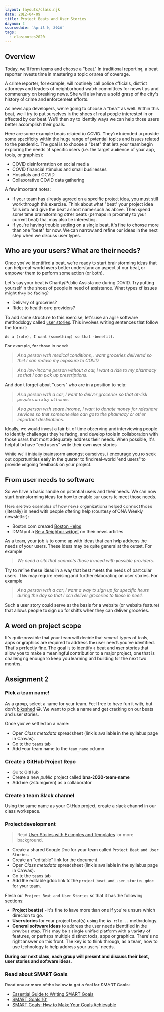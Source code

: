 ```yaml
---
layout: layouts/class.njk
date: 2012-04-09
title: Project Beats and User Stories
daynum: 2
coursedate: "April 9, 2020"
tags:
  - classnotes2020
---
```


## Overview

Today, we'll form teams and choose a "beat." In traditional reporting, a beat reporter invests time in mastering a topic or area of coverage.

A crime reporter, for example, will routinely call police officials, district attorneys and leaders of neighborhood watch committees for news tips and commentary on breaking news. She will also have a solid grasp of the city's history of crime and enforcement efforts.

As news app developers, we're going to choose a "beat" as well. Within this beat, we'll try to put ourselves in the shoes of real people interested in or affected by our beat. We'll then try to identify ways we can help those users better accomplish their goals.

Here are some example beats related to COVID. They're intended to provide some specificity within the huge range of potential topics and issues related to the pandemic. The goal is to choose a "beat" that lets your team begin exploring the needs of specific users (i.e. the target audience of your app, tools, or graphics):

* COVID disinformation on social media
* COVID financial stimulus and small businesses
* Hospitals and COVID
* Collaborative COVID data gathering

A few important notes:

* If your team has already agreed on a specific project idea, you must still work through this exercise. Think about what "beat" your project idea falls into and give the beat a short name such as above. Then spend some time brainstorming other beats (perhaps in proximity to your current beat) that may also be interesting.
* If you're having trouble settling on a single beat, it's fine to choose more than one "beat" for now. We can narrow and refine our ideas in the next step when we discuss user types.

## Who are your users? What are their needs?

Once you've identified a beat, we're ready to start brainstorming ideas that can help real-world users better understand an aspect of our beat, or empower them to perform some action (or both).

Let's say your beat is Charity/Public Assistance during COVID. Try putting yourself in the shoes of people in need of assistance. What types of issues might they be facing?

* Delivery of groceries?
* Rides to health care providers?

To add some structure to this exercise, let's use an agile software methodology called [user stories][]. This involves writing sentences that follow the format:

[user stories]: https://www.atlassian.com/agile/project-management/user-stories

```
As a (role), I want (something) so that (benefit).
```

For example, for those in need:

> *As a person with medical conditions, I want groceries delivered so that I can reduce my exposure to COVID.*

> *As a low-income person without a car, I want a ride to my pharmacy so that I can pick up prescriptions.*

And don't forget about "users" who are in a position to help:

> *As a person with a car, I want to deliver groceries so that at-risk people can stay at home.*

> *As a person with spare income, I want to donate money for rideshare services so that someone else can go to the pharmacy or other important destinations.*

Ideally, we would invest a fair bit of time observing and interviewing people to identify challenges they're facing, and develop tools in collaboration with those users that most adequately address their needs. When possible, it's helpful to have "end users" write their own user stories.

While we'll initially brainstorm amongst ourselves, I encourage you to seek out opportunities early in the quarter to find real-world "end users" to provide ongoing feedback on your project.

## From user needs to software

So we have a basic handle on potential users and their needs. We can now start brainstorming ideas for how to enable our users to meet those needs.

Here are two examples of how news organizations helped connect those (literally) in need with people offering help (courtesy of ONA Weekly newsletter):

* Boston.com created [Boston Helps](https://www.boston.com/boston-helps)
* DMN put a [Be a Neighbor widget][] on their news articles

[Be a Neighbor widget]: https://www.dallasnews.com/help/product/fwddfw-connects-needs-and-helpers-during-coronavirus-crisis/

As a team, your job is to come up with ideas that can help address the needs of your users. These ideas may be quite general at the outset. For example:

> *We need a site that connects those in need with possible providers.*

Try to refine these ideas in a way that best meets the needs of particular users. This may require revising and further elaborating on user stories. For example:

> *As a person with a car, I want a way to sign up for specific hours during the day so that I can deliver groceries to those in need.*

Such a user story could serve as the basis for a website (or website feature) that allows people to sign up for shifts when they can deliver groceries.

## A word on project scope

It's quite possible that your team will decide that several types of tools, apps or graphics are required to address the user needs you've identified. That's perfectly fine. The goal is to identify a beat and user stories that allow you to make a meaningful contribution to a major project, one that is challenging enough to keep you learning and building for the next two months.

## Assignment 2

### Pick a team name!

As a group, select a name for your team. Feel free to have fun it with, but don't [bikeshed](https://www.urbandictionary.com/define.php?term=bikeshedding) 😀. We want to pick a name and get cracking on our beats and user stories.

Once you've settled on a name:

* Open *Class metadata* spreadsheet (link is available in the syllabus page in Canvas).
* Go to the `teams` tab
* Add your team name to the `team_name` column

### Create a GitHub Project Repo

* Go to GitHub
* Create a new *public* project called **bna-2020-team-name**
* Add me (zstumgoren) as a collaborator

### Create a team Slack channel

Using the same name as your GitHub project, create a slack channel in our class workspace. 

### Project development

> Read [User Stories with Examples and Templates][] for more background.

[User Stories with Examples and Templates]: https://www.atlassian.com/agile/project-management/user-stories

* Create a shared Google Doc for your team called `Project Beat and User Stories`.
* Create an "editable" link for the document.
* Open *Class metadata* spreadsheet (link is available in the syllabus page in Canvas).
* Go to the `teams` tab
* Add the editable gdoc link to the `project_beat_and_user_stories_gdoc` for your team.

Flesh out `Project Beat and User Stories` so that it has the following sections:

* **Project beat(s)** - it's fine to have more than one if you're unsure which direction to go.
* **User stories** for your project beat(s) using the `As role...` methodology.
* **General software ideas** to address the user needs identified in the previous step. This may be a single unified platform with a variety of features, or perhaps multiple distinct tools, apps or graphics. There's no right answer on this front. The key is to think through, as a team, how to use technology to help address your users' needs.

**During our next class, each group will present and discuss their beat, user stories and software ideas.**

### Read about SMART Goals

Read one or more of the below to get a feel for SMART Goals:

* [Essential Guide to Writing SMART Goals](https://www.smartsheet.com/blog/essential-guide-writing-smart-goals)
* [SMART Goals 101](https://www.briantracy.com/blog/personal-success/smart-goals/) 
* [SMART Goals: How to Make Your Goals Achievable](https://www.mindtools.com/pages/article/smart-goals.htm)
